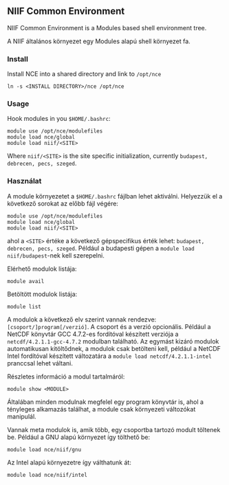 ## NIIF Common Environment
NIIF Common Environment is a Modules based shell environment tree.

A NIIF általános környezet egy Modules alapú shell környezet fa.

### Install
Install NCE into a shared directory and link to `/opt/nce`

    ln -s <INSTALL DIRECTORY>/nce /opt/nce

### Usage
Hook modules in you `$HOME/.bashrc`:

    module use /opt/nce/modulefiles
    module load nce/global
    module load niif/<SITE>

Where `niif/<SITE>` is the site specific initialization, currently `budapest, debrecen, pecs, szeged`.

### Használat
A module környezetet a `$HOME/.bashrc` fájlban lehet aktiválni. Helyezzük el a következő sorokat az előbb fájl végére:

    module use /opt/nce/modulefiles
    module load nce/global
    module load niif/<SITE>

ahol a `<SITE>` értéke a következő gépspecifikus érték lehet: `budapest, debrecen, pecs, szeged`. Például a budapesti gépen a `module load niif/budapest`-nek kell szerepelni.

Elérhető modulok listája:

    module avail

Betöltött modulok listája:

    module list

A modulok a következő elv szerint vannak rendezve: `[csoport/]program[/verzió]`. A csoport és a verzió opcionális. Például a NetCDF könyvtár GCC 4.7.2-es fordítóval készített verziója a `netcdf/4.2.1.1-gcc-4.7.2` modulban található. Az egymást kizáró modulok automatikusan kitöltődnek, a modulok csak betölteni kell, például a NetCDF Intel fordítóval készített változatára a `module load netcdf/4.2.1.1-intel` pranccsal lehet váltani.

Részletes információ a modul tartalmáról:

    module show <MODULE>

Általában minden modulnak megfelel egy program könyvtár is, ahol a tényleges alkamazás találhat, a module csak környezeti változókat manipulál.

Vannak meta modulok is, amik több, egy csoportba tartozó modult töltenek be. Például a GNU alapú környezet így tölthető be:

    module load nce/niif/gnu

Az Intel alapú környezetre így válthatunk át:

    module load nce/niif/intel

